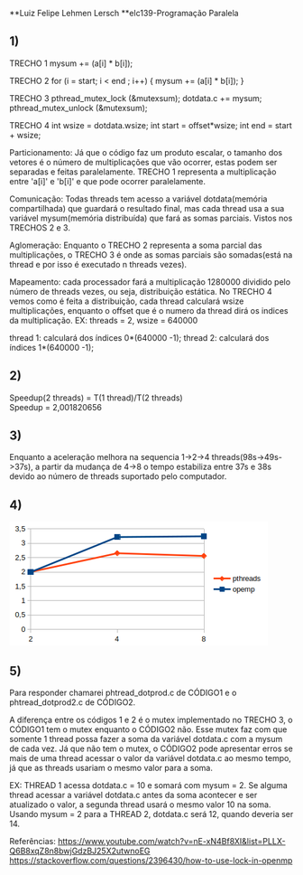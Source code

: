 **Luiz Felipe Lehmen Lersch 
**elc139-Programação Paralela

## 1)
TRECHO 1
mysum += (a[i] * b[i]);

TRECHO 2
for (i = start; i < end ; i++)  {
         mysum += (a[i] * b[i]);
} 

TRECHO 3
pthread_mutex_lock (&mutexsum);
dotdata.c += mysum;
pthread_mutex_unlock (&mutexsum);

TRECHO 4
int wsize = dotdata.wsize;
int start = offset*wsize;
int end = start + wsize;

Particionamento: Já que o código faz um produto escalar, o tamanho dos vetores é o número de multiplicações que vão ocorrer, estas podem ser separadas e feitas paralelamente. TRECHO 1 representa a multiplicação entre 'a[i]' e 'b[i]' e que pode ocorrer paralelamente.
 

Comunicação: Todas threads tem acesso a variável dotdata(memória compartilhada) que guardará o resultado final,
 mas cada thread usa a sua variável mysum(memória distribuída) que fará as somas parciais. Vistos nos TRECHOS 2 e 3.

Aglomeração: Enquanto o TRECHO 2 representa a soma parcial das multiplicações, o TRECHO 3 é onde as somas parciais são somadas(está na thread e por isso é executado n threads vezes).

Mapeamento: cada processador fará a multiplicação 1280000 dividido pelo número de threads vezes, ou seja, distribuição estática. No TRECHO 4 vemos como é feita a distribuição, cada thread calculará wsize multiplicações, enquanto o offset que é o numero da thread dirá os indices da multiplicação.
EX: threads = 2, wsize = 640000
     
thread 1:  calculará dos índices 0*(640000 -1);
thread 2:  calculará dos índices 1*(640000 -1);

## 2)
Speedup(2 threads) = T(1 thread)/T(2 threads)</br>Speedup = 2,001820656


## 3)
Enquanto a aceleração melhora na sequencia 1->2->4 threads(98s->49s->37s), a partir da mudança de 4->8 o tempo estabiliza entre 37s e 38s devido ao número de threads suportado pelo computador.

## 4)
![Gráfico](Imagens/GRAFICO.png)

## 5)
Para responder chamarei phtread_dotprod.c de CÓDIGO1 e o phtread_dotprod2.c de CÓDIGO2.

A diferença entre os códigos 1 e 2 é o mutex implementado no TRECHO 3, o CÓDIGO1 tem o mutex enquanto o CÓDIGO2 não. Esse mutex faz com que somente 1 thread possa fazer a soma da variável dotdata.c com a mysum de cada vez. Já que não tem o mutex, o CÓDIGO2 pode apresentar erros se mais de uma thread acessar o valor da variável dotdata.c ao mesmo tempo, já que as threads usariam o mesmo valor para a soma.

EX: THREAD 1 acessa dotdata.c = 10 e somará com mysum = 2. Se alguma thread acessar a variável dotdata.c antes da soma acontecer e ser atualizado o valor, a segunda thread usará o mesmo valor 10 na soma. Usando mysum = 2 para a THREAD 2, dotdata.c será 12, quando deveria ser 14.


Referências: 
https://www.youtube.com/watch?v=nE-xN4Bf8XI&list=PLLX-Q6B8xqZ8n8bwjGdzBJ25X2utwnoEG
https://stackoverflow.com/questions/2396430/how-to-use-lock-in-openmp
